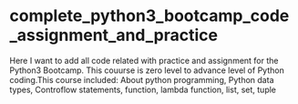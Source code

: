# complete_python3_bootcamp_code_assignment_and_practice
Here I want to add all code related with practice and assignment for the Python3 Bootcamp. This couurse is zero level to advance level of Python coding.This course included: About python programming, Python data types, Controflow statements, function, lambda function, list, set, tuple

